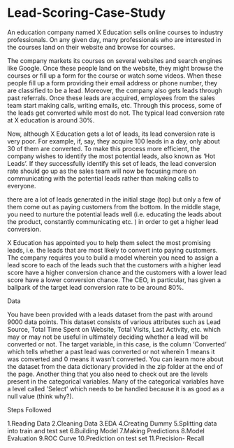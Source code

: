 # Lead-Scoring-Case-Study
An education company named X Education sells online courses to industry professionals. On any given day, many professionals who are interested in the courses land on their website and browse for courses. 

 

The company markets its courses on several websites and search engines like Google. Once these people land on the website, they might browse the courses or fill up a form for the course or watch some videos. When these people fill up a form providing their email address or phone number, they are classified to be a lead. Moreover, the company also gets leads through past referrals. Once these leads are acquired, employees from the sales team start making calls, writing emails, etc. Through this process, some of the leads get converted while most do not. The typical lead conversion rate at X education is around 30%. 

 

Now, although X Education gets a lot of leads, its lead conversion rate is very poor. For example, if, say, they acquire 100 leads in a day, only about 30 of them are converted. To make this process more efficient, the company wishes to identify the most potential leads, also known as ‘Hot Leads’. If they successfully identify this set of leads, the lead conversion rate should go up as the sales team will now be focusing more on communicating with the potential leads rather than making calls to everyone.


there are a lot of leads generated in the initial stage (top) but only a few of them come out as paying customers from the bottom. In the middle stage, you need to nurture the potential leads well (i.e. educating the leads about the product, constantly communicating etc. ) in order to get a higher lead conversion.

 

X Education has appointed you to help them select the most promising leads, i.e. the leads that are most likely to convert into paying customers. The company requires you to build a model wherein you need to assign a lead score to each of the leads such that the customers with a higher lead score have a higher conversion chance and the customers with a lower lead score have a lower conversion chance. The CEO, in particular, has given a ballpark of the target lead conversion rate to be around 80%.

 

Data

You have been provided with a leads dataset from the past with around 9000 data points. This dataset consists of various attributes such as Lead Source, Total Time Spent on Website, Total Visits, Last Activity, etc. which may or may not be useful in ultimately deciding whether a lead will be converted or not. The target variable, in this case, is the column ‘Converted’ which tells whether a past lead was converted or not wherein 1 means it was converted and 0 means it wasn’t converted. You can learn more about the dataset from the data dictionary provided in the zip folder at the end of the page. Another thing that you also need to check out are the levels present in the categorical variables. Many of the categorical variables have a level called 'Select' which needs to be handled because it is as good as a null value (think why?).

Steps Followed

1.Reading Data
2.Cleaning Data
3.EDA
4.Creating Dummy
5.Splitting data into train and test set
6.Building Model
7.Making Predictions
8.Model Evaluation
9.ROC Curve
10.Prediction on test set
11.Precision- Recall
